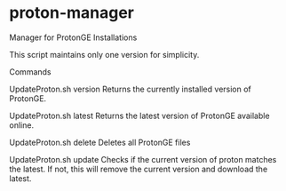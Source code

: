# proton-manager
Manager for ProtonGE Installations

This script maintains only one version for simplicity.

Commands

UpdateProton.sh version
Returns the currently installed version of ProtonGE.

UpdateProton.sh latest
Returns the latest version of ProtonGE available online.

UpdateProton.sh delete
Deletes all ProtonGE files

UpdateProton.sh update
Checks if the current version of proton matches the latest.
If not, this will remove the current version and download the latest.
